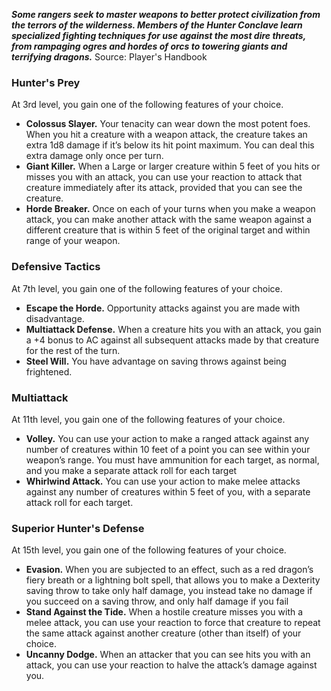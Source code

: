 ***Some rangers seek to master weapons to better protect civilization from the terrors of the wilderness. Members of the Hunter Conclave learn specialized fighting techniques for use against the most dire threats, from rampaging ogres and hordes of orcs to towering giants and terrifying dragons.***
Source: Player's Handbook
### Hunter's Prey
At 3rd level, you gain one of the following features of your choice.
* **Colossus Slayer.** Your tenacity can wear down the most potent foes. When you hit a creature with a weapon attack, the creature takes an extra 1d8 damage if it’s below its hit point maximum. You can deal this extra damage only once per turn.
* **Giant Killer.** When a Large or larger creature within 5 feet of you hits or misses you with an attack, you can use your reaction to attack that creature immediately after its attack, provided that you can see the creature.
* **Horde Breaker.** Once on each of your turns when you make a weapon attack, you can make another attack with the same weapon against a different creature that is within 5 feet of the original target and within range of your weapon.
### Defensive Tactics
At 7th level, you gain one of the following features of your choice.
* **Escape the Horde.** Opportunity attacks against you are made with disadvantage.
* **Multiattack Defense.** When a creature hits you with an attack, you gain a +4 bonus to AC against all subsequent attacks made by that creature for the rest of the turn.
* **Steel Will.** You have advantage on saving throws against being frightened.
### Multiattack
At 11th level, you gain one of the following features of your choice.
* **Volley.** You can use your action to make a ranged attack against any number of creatures within 10 feet of a point you can see within your weapon’s range. You must have ammunition for each target, as normal, and you make a separate attack roll for each target
* **Whirlwind Attack.** You can use your action to make melee attacks against any number of creatures within 5 feet of you, with a separate attack roll for each target.
### Superior Hunter's Defense
At 15th level, you gain one of the following features of your choice.
* **Evasion.** When you are subjected to an effect, such as a red dragon’s fiery breath or a lightning bolt spell, that allows you to make a Dexterity saving throw to take only half damage, you instead take no damage if you succeed on a saving throw, and only half damage if you fail
* **Stand Against the Tide.** When a hostile creature misses you with a melee attack, you can use your reaction to force that creature to repeat the same attack against another creature (other than itself) of your choice.
* **Uncanny Dodge.** When an attacker that you can see hits you with an attack, you can use your reaction to halve the attack’s damage against you.
